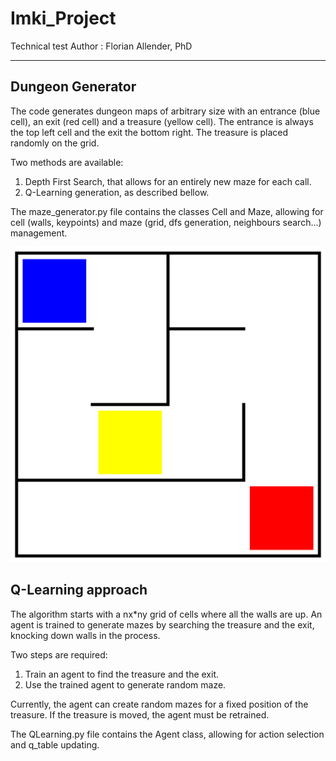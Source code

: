 # Imki_Project
Technical test
Author : Florian Allender, PhD
***

## Dungeon Generator

The code generates dungeon maps of arbitrary size with an entrance (blue cell), an exit (red cell) and a treasure (yellow cell). The entrance is always the top left cell and the exit the bottom right. The treasure is placed randomly on the grid.

Two methods are available:
1. Depth First Search, that allows for an entirely new maze for each call.
2. Q-Learning generation, as described bellow.

The maze_generator.py file contains the classes Cell and Maze, allowing for cell (walls, keypoints) and maze (grid, dfs generation, neighbours search...) management.

![Dungeon example](https://github.com/AllFlorian/Imki_Project/blob/main/dungeon_test_0.svg)

## Q-Learning approach

The algorithm starts with a nx*ny grid of cells where all the walls are up.
An agent is trained to generate mazes by searching the treasure and the exit, knocking down walls in the process.

Two steps are required: 
1. Train an agent to find the treasure and the exit. 
2. Use the trained agent to generate random maze.

Currently, the agent can create random mazes for a fixed position of the treasure. If the treasure is moved, the agent must be retrained.

The QLearning.py file contains the Agent class, allowing for action selection and q_table updating.





